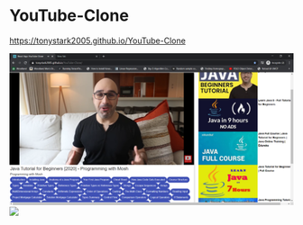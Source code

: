 # YouTube-Clone


https://tonystark2005.github.io/YouTube-Clone




![](images/React%20App_%20YouTube%20Clone%20-%20Google%20Chrome%205_21_2020%2010_01_36%20PM.png)
![](images/ReactApp_YouTube_Clone.gif)

 
 
